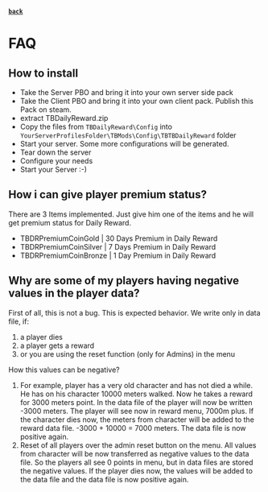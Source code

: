 [**`back`**](./Readme.md)

# FAQ

## How to install

- Take the Server PBO and bring it into your own server side pack
- Take the Client PBO and bring it into your own client pack. Publish this Pack on steam.
- extract TBDailyReward.zip
- Copy the files from `TBDailyReward\Config` into `YourServerProfilesFolder\TBMods\Config\TBTBDailyReward` folder
- Start your server. Some more configurations will be generated.
- Tear down the server
- Configure your needs
- Start your Server :-)


## How i can give player premium status?

There are 3 Items implemented. Just give him one of the items and he will get premium status for Daily Reward.

- TBDRPremiumCoinGold | 30 Days Premium in Daily Reward
- TBDRPremiumCoinSilver | 7 Days Premium in Daily Reward
- TBDRPremiumCoinBronze | 1 Day Premium in Daily Reward

## Why are some of my players having negative values in the player data?

First of all, this is not a bug. This is expected behavior. We write only in data file, if:

1. a player dies
2. a player gets a reward
3. or you are using the reset function (only for Admins) in the menu

How this values can be negative?

1. For example, player has a very old character and has not died a while. He has on his character 10000 meters walked. Now he takes a reward for 3000 meters point. In the data file of the player will now be written -3000 meters.
   The player will see now in reward menu, 7000m plus. If the character dies now, the meters from character will be added to the reward data file. -3000 + 10000 = 7000 meters. The data file is now positive again.
2. Reset of all players over the admin reset button on the menu. All values from character will be now transferred as negative values to the data file. So the players all see 0 points in menu, but in data files are stored the negative values. If the player dies now, the values will be added to the data file and the data file is now positive again.

